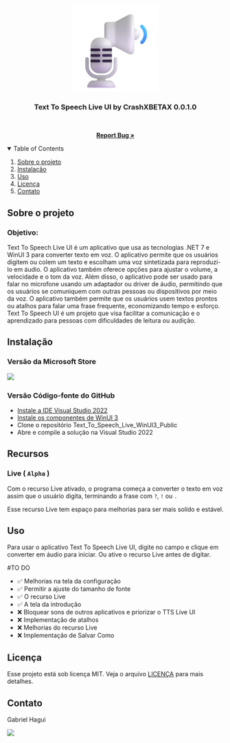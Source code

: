 <p align="center">
  <img src="/TTS_Live_UI/Assets/StoreLogo.scale-400.png"/>
</p>
<h3 align="center">Text To Speech Live UI by CrashXBETAX 0.0.1.0</h3>
<br>
<p align="center">
  <a href="https://github.com/CrashXBETAX/Text_To_Speech_Live_WinUI3_Public/issues"><strong>Report Bug »</strong></a>
</p>
<details open="open">
  <summary>Table of Contents</summary>
  <ol>
    <li>
      <a href="#sobre-o-projeto">Sobre o projeto</a>
    </li>
    <li><a href="#instalação">Instalação</a></li>
    <li><a href="#uso">Uso</a></li>
    <li><a href="#licença">Licença</a></li>
    <li><a href="#contato">Contato</a></li>
  </ol>
</details>

## Sobre o projeto
### Objetivo:

Text To Speech Live UI é um aplicativo que usa as tecnologias .NET 7 e WinUI 3 para converter texto em voz. O aplicativo permite que os usuários digitem ou colem um texto e escolham uma voz sintetizada para reproduzi-lo em áudio. O aplicativo também oferece opções para ajustar o volume, a velocidade e o tom da voz. Além disso, o aplicativo pode ser usado para falar no microfone usando um adaptador ou driver de áudio, permitindo que os usuários se comuniquem com outras pessoas ou dispositivos por meio da voz. O aplicativo também permite que os usuários usem textos prontos ou atalhos para falar uma frase frequente, economizando tempo e esforço. Text To Speech UI é um projeto que visa facilitar a comunicação e o aprendizado para pessoas com dificuldades de leitura ou audição.

## Instalação

### Versão da Microsoft Store
<a href="https://apps.microsoft.com/store/detail/9MWHWTD64HPL?launch=true&mode=full">
	<img src="https://get.microsoft.com/images/pt-br%20dark.svg"  width="250"/>
</a>

### Versão Código-fonte do GitHub
- <a href="https://visualstudio.microsoft.com/pt-br/downloads/">Instale a IDE Visual Studio 2022</a>
- <a href="https://learn.microsoft.com/en-us/windows/apps/windows-app-sdk/set-up-your-development-environment?tabs=cs-vs-community%2Ccpp-vs-community%2Cvs-2022-17-1-a%2Cvs-2022-17-1-b">Instale os componentes de WinUI 3</a>
- Clone o repositório Text_To_Speech_Live_WinUI3_Public
- Abre e compile a solução na Visual Studio 2022

## Recursos
### Live ( `Alpha` )

Com o recurso Live ativado, o programa começa a converter o texto em voz assim que o usuário digita, terminando a frase com `?`, `!` ou `.`

Esse recurso Live tem espaço para melhorias para ser mais solído e estável.

## Uso
Para usar o aplicativo Text To Speech Live UI, digite no campo e clique em converter em áudio para iniciar. Ou ative o recurso Live antes de digitar.

#TO DO
- ✅ Melhorias na tela da configuração
- ✅ Permitir a ajuste do tamanho de fonte
- ✅ O recurso Live
- ✅ A tela da introdução
- ❌ Bloquear sons de outros aplicativos e priorizar o TTS Live UI
- ❌ Implementação de atalhos
- ❌ Melhorias do recurso Live
- ❌ Implementação de Salvar Como

## Licença
Esse projeto está sob licença MIT. Veja o arquivo [LICENÇA](LICENSE) para mais detalhes.<br>

## Contato
Gabriel Hagui

<a href="mailto:gabrielhagui@live.com" target="_blank"><img src="https://img.shields.io/badge/Microsoft_Outlook-0078D4?style=for-the-badge&logo=microsoft-outlook&logoColor=white" target="_blank"></a>
